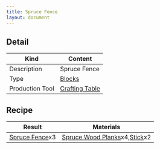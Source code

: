 ```yaml
---
title: Spruce Fence
layout: document
---
```

## Detail

|Kind|Content|
|---|---|
|Description|Spruce Fence|
|Type|[Blocks](Blocks)|
|Production Tool|[Crafting Table](Crafting_Table)|

## Recipe

|Result|Materials|
|---|---|
|[Spruce Fence](Spruce_Fence)x3|[Spruce Wood Planks](Spruce_Wood_Planks)x4,[Stick](Stick)x2|

